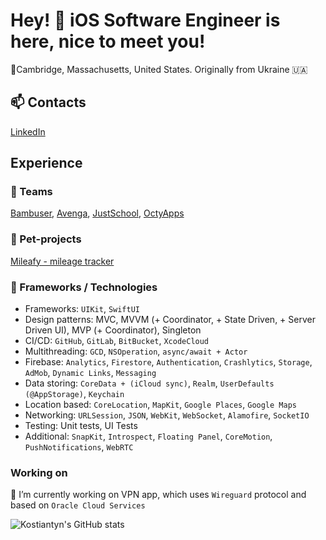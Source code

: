 # Hey! 👋 iOS Software Engineer is here, nice to meet you!
📍Cambridge, Massachusetts, United States. Originally from Ukraine 🇺🇦

## 📫 Contacts
[LinkedIn](https://www.linkedin.com/in/nevinchanyi/)

## Experience

### 🏢 Teams
[Bambuser](https://bambuser.com), [Avenga](https://www.avenga.com), [JustSchool](https://justschool.me/en), [OctyApps](https://octyapps.com)

### 🚀 Pet-projects
[Mileafy - mileage tracker](https://apps.apple.com/us/app/mileafy-mileage-tracker/id1598313408)

### 🔨 Frameworks / Technologies
- Frameworks: `UIKit`, `SwiftUI`
- Design patterns: MVC, MVVM (+ Coordinator, + State Driven, + Server Driven UI), MVP (+ Coordinator), Singleton
- CI/CD: `GitHub`, `GitLab`, `BitBucket`, `XcodeCloud`
- Multithreading: `GCD`, `NSOperation`, `async/await + Actor`
- Firebase: `Analytics`, `Firestore`, `Authentication`, `Crashlytics`, `Storage`, `AdMob`, `Dynamic Links`, `Messaging`
- Data storing: `CoreData + (iCloud sync)`, `Realm`, `UserDefaults (@AppStorage)`, `Keychain`
- Location based: `CoreLocation`, `MapKit`, `Google Places`, `Google Maps`
- Networking: `URLSession`, `JSON`, `WebKit`, `WebSocket`, `Alamofire`, `SocketIO`
- Testing: Unit tests, UI Tests
- Additional: `SnapKit`, `Introspect`, `Floating Panel`, `CoreMotion`, `PushNotifications`, `WebRTC`

### Working on
🔭 I’m currently working on VPN app, which uses `Wireguard` protocol and based on `Oracle Cloud Services`

![Kostiantyn's GitHub stats](https://github-readme-stats.vercel.app/api?username=nevinchanyi&hide=contribs,prs)

<!--
**nevinchanyi/nevinchanyi** is a ✨ _special_ ✨ repository because its `README.md` (this file) appears on your GitHub profile.

Here are some ideas to get you started:

- 🔭 I’m currently working on ...
- 🌱 I’m currently learning ...
- 👯 I’m looking to collaborate on ...
- 🤔 I’m looking for help with ...
- 💬 Ask me about ...
- 📫 How to reach me: ...
- 😄 Pronouns: ...
- ⚡ Fun fact: ...
-->
